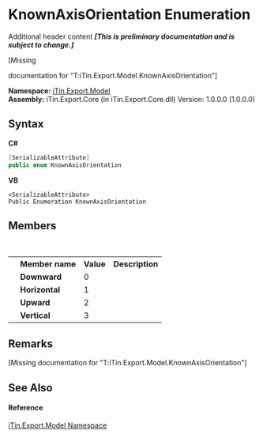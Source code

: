 # KnownAxisOrientation Enumeration
Additional header content _**\[This is preliminary documentation and is subject to change.\]**_

\[Missing <summary> documentation for "T:iTin.Export.Model.KnownAxisOrientation"\]

**Namespace:**&nbsp;<a href="ef57ffcc-e95e-b212-5a46-9aa6f5a3511f">iTin.Export.Model</a><br />**Assembly:**&nbsp;iTin.Export.Core (in iTin.Export.Core.dll) Version: 1.0.0.0 (1.0.0.0)

## Syntax

**C#**<br />
``` C#
[SerializableAttribute]
public enum KnownAxisOrientation
```

**VB**<br />
``` VB
<SerializableAttribute>
Public Enumeration KnownAxisOrientation
```


## Members
&nbsp;<table><tr><th></th><th>Member name</th><th>Value</th><th>Description</th></tr><tr><td /><td target="F:iTin.Export.Model.KnownAxisOrientation.Downward">**Downward**</td><td>0</td><td /></tr><tr><td /><td target="F:iTin.Export.Model.KnownAxisOrientation.Horizontal">**Horizontal**</td><td>1</td><td /></tr><tr><td /><td target="F:iTin.Export.Model.KnownAxisOrientation.Upward">**Upward**</td><td>2</td><td /></tr><tr><td /><td target="F:iTin.Export.Model.KnownAxisOrientation.Vertical">**Vertical**</td><td>3</td><td /></tr></table>

## Remarks
\[Missing <remarks> documentation for "T:iTin.Export.Model.KnownAxisOrientation"\]

## See Also


#### Reference
<a href="ef57ffcc-e95e-b212-5a46-9aa6f5a3511f">iTin.Export.Model Namespace</a><br />